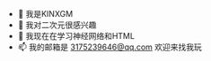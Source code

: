 - 👋 我是KINXGM
- 👀 我对二次元很感兴趣
- 🌱 我现在在学习神经网络和HTML
- 📫 我的邮箱是 3175239646@qq.com 欢迎来找我玩

<!---
KINGXGM/KINGXGM is a ✨ special ✨ repository because its `README.md` (this file) appears on your GitHub profile.
You can click the Preview link to take a look at your changes.
--->